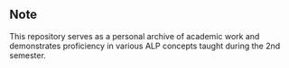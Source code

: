 ## Note

This repository serves as a personal archive of academic work and demonstrates proficiency in various ALP concepts taught during the 2nd semester.
